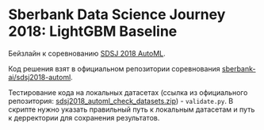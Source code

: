 # Sberbank Data Science Journey 2018: LightGBM Baseline
Бейзлайн к соревнованию [SDSJ 2018 AutoML](http://sdsj.sberbank.ai/).

Код решения взят в официальном репозитории соревнования [sberbank-ai/sdsj2018-automl](https://github.com/sberbank-ai/sdsj2018-automl).

Тестирование кода на локальных датасетах (ссылка из официального репозитория: [sdsj2018_automl_check_datasets.zip](https://s3.eu-central-1.amazonaws.com/sdsj2018-automl/public/sdsj2018_automl_check_datasets.zip)) - `validate.py`. В скрипте нужно указать правильный путь к локальным датасетам и путь к дерректории для сохранения результатов.
